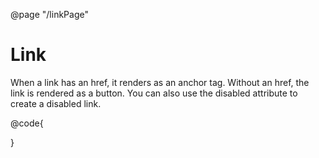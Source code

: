 ﻿@page "/linkPage"

<h1>Link</h1>

<div>
    <p>
        When a link has an href, <BFULink Href="http://dev.office.com/fabric/components/link">it renders as an anchor tag.</BFULink> Without an
        href, <BFULink>the link is rendered as a button</BFULink>. You can also use the disabled attribute to create a
        <BFULink Disabled=true Href="http://dev.office.com/fabric/components/link">
        disabled link.
        </BFULink>
    </p>
</div>

@code{
    
}

